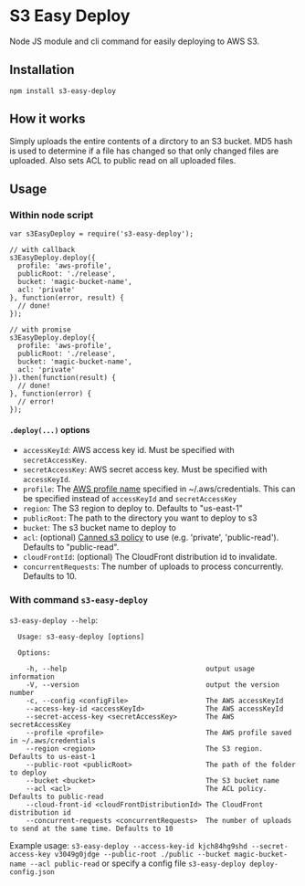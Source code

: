 # S3 Easy Deploy

Node JS module and cli command for easily deploying to AWS S3.

## Installation

`npm install s3-easy-deploy`

## How it works

Simply uploads the entire contents of a dirctory to an S3 bucket.
MD5 hash is used to determine if a file has changed so that only changed files are uploaded.
Also sets ACL to public read on all uploaded files.

## Usage

### Within node script

```
var s3EasyDeploy = require('s3-easy-deploy');

// with callback
s3EasyDeploy.deploy({
  profile: 'aws-profile',
  publicRoot: './release',
  bucket: 'magic-bucket-name',
  acl: 'private'
}, function(error, result) {
  // done!
});

// with promise
s3EasyDeploy.deploy({
  profile: 'aws-profile',
  publicRoot: './release',
  bucket: 'magic-bucket-name',
  acl: 'private'
}).then(function(result) {
  // done!
}, function(error) {
  // error!
});
```

#### `.deploy(...)` options

* `accessKeyId`: AWS access key id. Must be specified with `secretAccessKey`.
* `secretAccessKey`: AWS secret access key. Must be specified with `accessKeyId`.
* `profile`: The [AWS profile name](http://docs.aws.amazon.com/java-sdk/latest/developer-guide/setup-credentials.html)
specified in ~/.aws/credentials. This can be specified instead of `accessKeyId` and `secretAccessKey`
* `region`: The S3 region to deploy to. Defaults to "us-east-1"
* `publicRoot`: The path to the directory you want to deploy to s3
* `bucket`: The s3 bucket name to deploy to
* `acl`: (optional) [Canned s3 policy](http://docs.aws.amazon.com/AmazonS3/latest/dev/acl-overview.html) to use (e.g. 'private', 'public-read'). Defaults to "public-read".
* `cloudFrontId`: (optional) The CloudFront distribution id to invalidate.
* `concurrentRequests`: The number of uploads to process concurrently. Defaults to 10.


### With command `s3-easy-deploy`

`s3-easy-deploy --help`:

```
  Usage: s3-easy-deploy [options]

  Options:

    -h, --help                                  output usage information
    -V, --version                               output the version number
    -c, --config <configFile>                   The AWS accessKeyId
    --access-key-id <accessKeyId>               The AWS accessKeyId
    --secret-access-key <secretAccessKey>       The AWS secretAccessKey
    --profile <profile>                         The AWS profile saved in ~/.aws/credentials
    --region <region>                           The S3 region. Defaults to us-east-1
    --public-root <publicRoot>                  The path of the folder to deploy
    --bucket <bucket>                           The S3 bucket name
    --acl <acl>                                 The ACL policy. Defaults to public-read
    --cloud-front-id <cloudFrontDistributionId> The CloudFront distribution id
    --concurrent-requests <concurrentRequests>  The number of uploads to send at the same time. Defaults to 10
```

Example usage:
`s3-easy-deploy --access-key-id kjch84hg9shd --secret-access-key v3049g0jdge --public-root ./public --bucket magic-bucket-name --acl public-read`
or specify a config file
`s3-easy-deploy deploy-config.json`
